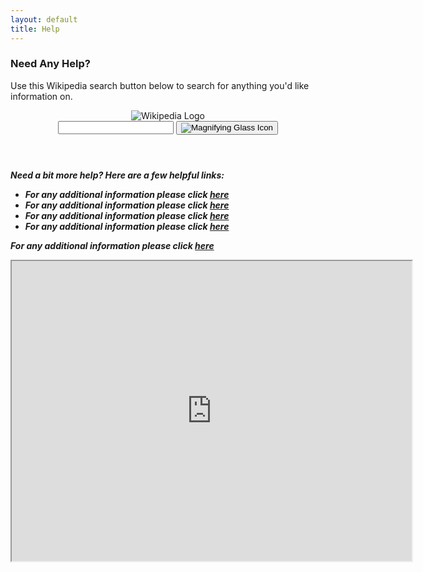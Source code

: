 ```yaml
---
layout: default
title: Help
---
```

<h3>Need Any Help?</h3>
<p>Use this Wikipedia search button below to search for anything you'd like information on.</p>

<header class="searchForm-container">
<img src="https://image.ibb.co/e6vOFQ/wikipedia.png" alt="Wikipedia Logo">
<form class="searchForm">
        <input type="search" class="searchForm-input">
        <button type="submit" class="icon searchIcon">
          <img src="https://image.ibb.co/cpG8zk/search.png" alt="Magnifying Glass Icon">
        </button>
      </form>
</header>
<section class="searchResults"></section>

<div style="clear:both;"></div>
<script src="wiki.js"></script>

<h5>Need a bit more help? Here are a few helpful links:
       
<ul>
  <li>For any additional information please click <a href="https://www.wikihow.com/Care-for-Your-Chihuahua-Puppy#">here</a></li>
  <li>For any additional information please click <a href="https://www.wikihow.com/Care-for-Your-Chihuahua-Puppy#">here</a></li>
  <li>For any additional information please click <a href="https://www.wikihow.com/Care-for-Your-Chihuahua-Puppy#">here</a></li>
  <li>For any additional information please click <a href="https://www.wikihow.com/Care-for-Your-Chihuahua-Puppy#">here</a></li>
  </ul>             
        
        
<p>For any additional information please click <a href="https://www.wikihow.com/Care-for-Your-Chihuahua-Puppy#">here</a></p>

<iframe src="https://www.google.com/maps/d/embed?mid=1_Re4nxtJkIgPSCcPF6C9h5UDIdri7zDo&ehbc=2E312F" width="640" height="480"></iframe>

